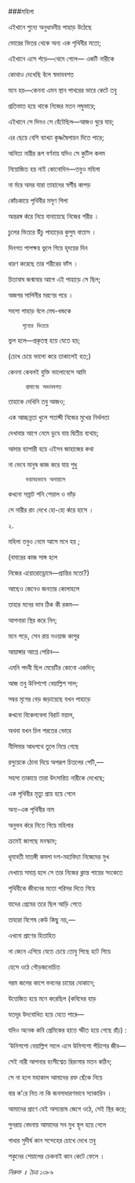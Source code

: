 ###মহিলা

এইখানে শুন্যে অনুধাবনীয় পাহাড় উঠেছে

ভোরের ভিতর থেকে অন্য এক পৃথিবীর মতো;

এইখানে এসে প̓ড়ে―থেমে গেলে― একটি নারীকে

কোথাও দেখেছি ব̓̓লে স্বভাববশত



মনে হয়―কেননা এমন স্থান পাথরের ভারে কেটে তবু

প্রতিভাত হয়ে থাকে নিজের মতন লঘুভারে;

এইখানে সে দিনও সে হেঁটেছিল―আজও ঘুরে যায়;

এর ছেয়ে বেশি ব্যাখ্যা কৃষ্ণদ্বৈপায়ন দিতে পারে;



অনিত্য নারীর রূপ বর্ণনায় যদিও সে কুটিল কলম

নিয়োজিত হয় নাই কোনোদিন―তবুও মহিলা

না ম̓রে অমর যারা তাহাদের স্বর্গীয় কাপড়

কোঁচকায়ে পৃথিবীর মসৃণ গিলা



অন্তরঙ্গ ক̓রে নিয়ে বানায়েছে নিজের শরীর ।

 চুলের ভিতরে উঁচু পাহাড়ের কুসুম বাতাস ।

দিনগত পাপক্ষয় ভুলে গিয়ে হৃদয়ের দিন

ধারণ করেছে তার শরীরের ফাঁস ।



চিতাবাঘ জন্মাবার আগে এই পাহাড়ে সে ছিল;

অজগর সাপিনীর মরণের পরে ।

সহসা পাহাড় ব̓লে মেঘ-খন্ডকে

        শূন্যের ভিতরে



ভুল হলে―প্রকৃতস্থ হয়ে যেতে হয়;

(চোখ চেয়ে ভালো করে তাকালেই হত;)

কেননা কেবলই যুক্তি ভালোবেসে আমি

         প্রমাণের অভাববশত



তাহাকে দেখিনি তবু আজও;

এক আচ্ছন্নতা খুলে শতাব্দী নিজের মুখের নির্থলতা

দেখাবার আগে নেমে ডুবে যায় দ্বিতীয় ব্যথায়;

আদার ব্যাপারী হয়ে এইসব জাহাজের কথা 

না ভেবে মানুষ কাজ করে যায় শুধু

         ভয়াবহভাবে অনায়াসে

কখনো সম্রাট শনি শেয়াল ও ভাঁড়

সে নারীর রাং দেখে হো-হো ক̓রে হাসে ।



২.

মহিলা তবুও নেমে আসে মনে হয় ;

(বমারের কাজ সাঙ্গ হলে

নিজের এয়োরোড্রোমে―প্রান্তির মতো?)

আছেও জেনেও জনতার কোলাহলে



তাহার মনের ভাব ঠিক কী রকম―

আপনারা স্থির করে নিন;

মনে পড়ে, সেন রায় নওয়াজ কাপুর

আয়াঙ্গার আপ্তে পেরিন―



এমনি পদবী ছিল মেয়েটির কোনো একদিন;

আজ তবু উনিশশো বেয়াল্লিশ সাল;

সম্বর মৃগের বেড় জড়ায়েছে যখন পাহাড়ে

কখনো বিকেলবেলা বিরাট ময়াল,



অথবা যখন চিল শরতের ভোরে

নীলিমার আধপথে তুলে নিয়ে গেছে

রসুয়েকে ঠোনা দিয়ে অপরূপ চিতলের পেটি,―

সহসা তাকায়ে তারা উৎসারিত নারীকে দেখেছে;



এক পৃথিবীর মৃত্যু প্রায় হয়ে গেলে

অন্য-এক পৃথিবীর নাম

অনুভব ক̓রে নিতে গিয়ে মহিলার

ক্রমেই জাগছে মনস্কাম;



ধূমাবতী মাতঙ্গী কমলা দশ-মহাবিদ্যা নিজেদের মুখ

দেখায়ে সমাপ্ত হলে সে তার নিজের ক্লান্ত পায়ের সংকেতে 

পৃথিবীকে জীবনের মতো পরিসর দিতে গিয়ে 

যাদের প্রেমের তরে ছিল আড়ি পেতে



তাহারা বিশেষ কেউ কিছু নয়,―

এখনো প্রাণের হিতাহিত

না জেনে এগিয়ে  যেতে চেয়ে তোবু পিছে হটে গিয়ে

হেসে ওঠে গৌড়জনোচিত



গরম জলের কাপে ভবনের চায়ের দোকানে;

উত্তেজিত হয়ে মনে করেছিল (কবিদের হাড়

যতদূর উদবোধিত হয়ে যেতে পারে―

যদিও অনেক কবি প্রেমিকের হাতে স্ফীত হয়ে গেছে রাঁঢ়) :



‘উনিশশো বেয়াল্লিশ সালে এসে উনিশশো পঁচিশের জীব―

সেই নারী আপনার হংসীশ্বেত রিরংসার মতন কঠিন;

সে না হলে মহাকাল আমাদের রক্ত ছেঁকে নিয়ে 

বার ক’রে  নিত না কি জনসাধারণভাবে স্যাকারিন ।



আমাদের প্রাণে  যেই অসন্তোষ জেগে ওঠে, সেই স্থির করে;

পুনরায় বেদনায় আমাদের সব মুখ স্থূল হয়ে গেলে

গাধার সুদীর্ঘ কান সন্দেহের চোখে দেখে তবু

শকুনের শেয়ালের চেকনাই কান কেটে ফেলে ।


*নিরুক্ত ॥ চৈত্র ১৩৮৯*
